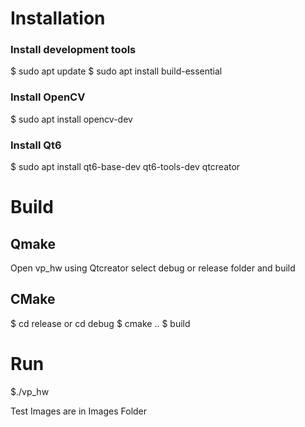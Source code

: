 # Installation
### Install development tools
$ sudo apt update
$ sudo apt install build-essential

### Install OpenCV
$ sudo apt install opencv-dev

### Install Qt6
$ sudo apt install qt6-base-dev qt6-tools-dev qtcreator

# Build
## Qmake
Open vp_hw using Qtcreator select debug or release folder and build

## CMake
$ cd release or cd debug
$ cmake ..
$ build

# Run
$./vp_hw

Test Images are in Images Folder
